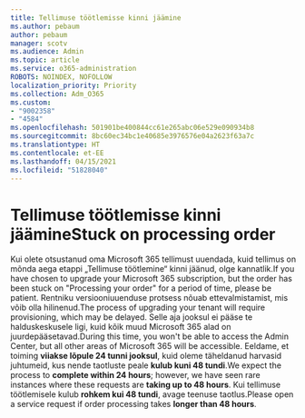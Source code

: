 ```yaml
---
title: Tellimuse töötlemisse kinni jäämine
ms.author: pebaum
author: pebaum
manager: scotv
ms.audience: Admin
ms.topic: article
ms.service: o365-administration
ROBOTS: NOINDEX, NOFOLLOW
localization_priority: Priority
ms.collection: Adm_O365
ms.custom:
- "9002358"
- "4584"
ms.openlocfilehash: 501901be400844cc61e265abc06e529e090934b8
ms.sourcegitcommit: 8bc60ec34bc1e40685e3976576e04a2623f63a7c
ms.translationtype: HT
ms.contentlocale: et-EE
ms.lasthandoff: 04/15/2021
ms.locfileid: "51828040"
---
```

# <a name="stuck-on-processing-order"></a><span data-ttu-id="06106-102">Tellimuse töötlemisse kinni jäämine</span><span class="sxs-lookup"><span data-stu-id="06106-102">Stuck on processing order</span></span>

<span data-ttu-id="06106-103">Kui olete otsustanud oma Microsoft 365 tellimust uuendada, kuid tellimus on mõnda aega etappi „Tellimuse töötlemine“ kinni jäänud, olge kannatlik.</span><span class="sxs-lookup"><span data-stu-id="06106-103">If you have chosen to upgrade your Microsoft 365 subscription, but the order has been stuck on "Processing your order" for a period of time, please be patient.</span></span> <span data-ttu-id="06106-104">Rentniku versiooniuuenduse protsess nõuab ettevalmistamist, mis võib olla hilinenud.</span><span class="sxs-lookup"><span data-stu-id="06106-104">The process of upgrading your tenant will require provisioning, which may be delayed.</span></span> <span data-ttu-id="06106-105">Selle aja jooksul ei pääse te halduskeskusele ligi, kuid kõik muud Microsoft 365 alad on juurdepääsetavad.</span><span class="sxs-lookup"><span data-stu-id="06106-105">During this time, you won't be able to access the Admin Center, but all other areas of Microsoft 365 will be accessible.</span></span> <span data-ttu-id="06106-106">Eeldame, et toiming **viiakse lõpule 24 tunni jooksul**, kuid oleme täheldanud harvasid juhtumeid, kus nende taotluste peale **kulub kuni 48 tundi**.</span><span class="sxs-lookup"><span data-stu-id="06106-106">We expect the process to **complete within 24 hours**; however, we have seen rare instances where these requests are **taking up to 48 hours**.</span></span> <span data-ttu-id="06106-107">Kui tellimuse töötlemisele kulub **rohkem kui 48 tundi**, avage teenuse taotlus.</span><span class="sxs-lookup"><span data-stu-id="06106-107">Please open a service request if order processing takes **longer than 48 hours**.</span></span>

